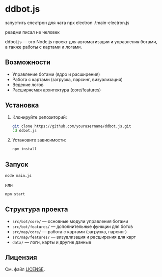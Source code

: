 # ddbot.js

запустить електрон для чата
npx electron .\main-electron.js

реадми писал не человек

ddbot.js — это Node.js проект для автоматизации и управления ботами, а также работы с картами и логами.

## Возможности

- Управление ботами (ядро и расширения)
- Работа с картами (загрузка, парсинг, визуализация)
- Ведение логов
- Расширяемая архитектура (core/features)

## Установка

1. Клонируйте репозиторий:
   ```bash
   git clone https://github.com/yourusername/ddbot.js.git
   cd ddbot.js
   ```

2. Установите зависимости:
   ```bash
   npm install
   ```

## Запуск

```bash
node main.js
```
или
```bash
npm start
```

## Структура проекта

- `src/bot/core/` — основные модули управления ботами
- `src/bot/features/` — дополнительные функции для ботов
- `src/map/core/` — работа с картами (загрузка, парсинг)
- `src/map/features/` — визуализация и расширения для карт
- `data/` — логи, карты и другие данные

## Лицензия

См. файл [LICENSE](LICENSE).
